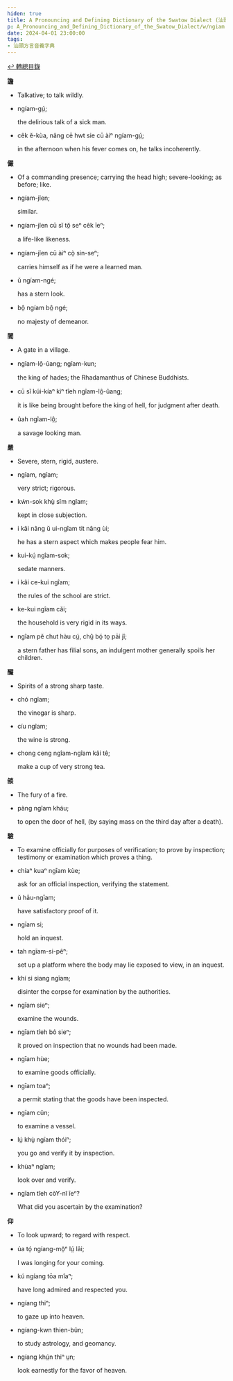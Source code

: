 ```yaml
---
hiden: true
title: A Pronouncing and Defining Dictionary of the Swatow Dialect (汕頭方言音義字典) / ngiam
p: A_Pronouncing_and_Defining_Dictionary_of_the_Swatow_Dialect/w/ngiam
date: 2024-04-01 23:00:00
tags: 
- 汕頭方言音義字典
---
```


[↩️ 轉總目錄](/A_Pronouncing_and_Defining_Dictionary_of_the_Swatow_Dialect)


**譫**
- Talkative; to talk wildly.

- ngíam-gṳ́;

  the delirious talk of a sick man.

- cêk ĕ-kùa, nâng cē hwt sie cū àiⁿ ngíam-gṳ́;

  in the afternoon when his fever comes on, he talks incoherently.

**儼**
- Of a commanding presence; carrying the head high; severe-looking; as before; like.

- ngíam-jîen;

  similar.

- ngíam-jîen cū sĭ tŏ̤ seⁿ cêk īeⁿ;

  a life-like likeness.

- ngíam-jîen cū àiⁿ cò̤ sin-seⁿ;

  carries himself as if he were a learned man.

- ŭ ngíam-ngé;

  has a stern look.

- bô̤ ngíam bô̤ ngé;

  no majesty of demeanor.

**閻**
- A gate in a village.

- ngîam-lô̤-ûang; ngîam-kun;

  the king of hades; the Rhadamanthus of Chinese Buddhists.

- cū sĭ kúi-kíaⁿ kìⁿ tîeh ngîam-lô̤-ûang;

  it is like being brought before the king of hell, for judgment after death.

- ûah ngîam-lô̤;

  a savage looking man.

**嚴**
- Severe, stern, rigid, austere.

- ngîam, ngîam;

  very strict; rigorous.

- kẃn-sok khṳ̀ sĭm ngîam;

  kept in close subjection.

- i kâi nâng ŭ ui-ngîam tit nâng ùi;

  he has a stern aspect which makes people fear him.

- kui-kṳ́ ngîam-sok;

  sedate manners.

- i kâi ce-kui ngîam;

  the rules of the school are strict.

- ke-kui ngîam căi;

  the household is very rigid in its ways.

- ngîam pĕ chut hàu cṳ́, chṳ̂ bó̤ to̤ pāi jî;

  a stern father has filial sons, an indulgent mother generally spoils her children.

**釅**
- Spirits of a strong sharp taste.

- chó ngîam;

  the vinegar is sharp.

- cíu ngîam;

  the wine is strong.

- chong ceng ngîam-ngîam kâi tê;

  make a cup of very strong tea.

**燄**
- The fury of a fire.

- pàng ngîam kháu;

  to open the door of hell, (by saying mass on the third day after a death).

**驗**
- To examine officially for purposes of verification; to prove by inspection; testimony or examination which proves a thing.

- chíaⁿ kuaⁿ ngīam kùe;

  ask for an official inspection, verifying the statement.

- ŭ hāu-ngīam;

  have satisfactory proof of it.

- ngīam si;

  hold an inquest.

- tah ngīam-si-pêⁿ;

  set up a platform where the body may lie exposed to view, in an inquest.

- khí si siang ngīam;

  disinter the corpse for examination by the authorities.

- ngīam sieⁿ;

  examine the wounds.

- ngīam tîeh bô sieⁿ;

  it proved on inspection that no wounds had been made.

- ngīam hùe;

  to examine goods officially.

- ngīam toaⁿ;

  a permit stating that the goods have been inspected.

- ngīam cûn;

  to examine a vessel.

- lṳ́ khṳ̀ ngīam thóiⁿ;

  you go and verify it by inspection.

- khùaⁿ ngīam;

  look over and verify.

- ngīam tîeh còY-nî īeⁿ?

  What did you ascertain by the examination?

**仰**
- To look upward; to regard with respect.

- úa tó̤ ngíang-mō̤ⁿ lṳ́ lâi;

  I was longing for your coming.

- kú ngíang tōa mîaⁿ;

  have long admired and respected you.

- ngíang thiⁿ;

  to gaze up into heaven.

- ngíang-kwn thien-bûn;

  to study astrology, and geomancy.

- ngíang khṳ́n thiⁿ ṳn;

  look earnestly for the favor of heaven.